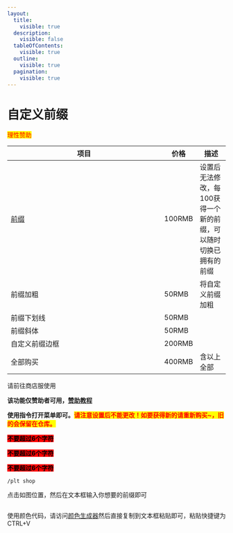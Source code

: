 ```yaml
---
layout:
  title:
    visible: true
  description:
    visible: false
  tableOfContents:
    visible: true
  outline:
    visible: true
  pagination:
    visible: true
---
```


# 自定义前缀

<mark style="color:red;">理性赞助</mark>

<table><thead><tr><th width="338">项目</th><th>价格</th><th>描述</th></tr></thead><tbody><tr><td><a href="zi-ding-yi-qian-zhui.md">前缀</a></td><td>100RMB</td><td>设置后无法修改，每100获得一个新的前缀，可以随时切换已拥有的前缀</td></tr><tr><td>前缀加粗</td><td>50RMB</td><td>将自定义前缀加粗</td></tr><tr><td>前缀下划线</td><td>50RMB</td><td></td></tr><tr><td>前缀斜体</td><td>50RMB</td><td></td></tr><tr><td>自定义前缀边框</td><td>200RMB</td><td></td></tr><tr><td>全部购买</td><td>400RMB</td><td>含以上全部</td></tr></tbody></table>

请前往商店服使用

**该功能仅赞助者可用，**[**赞助教程**](zan-zhu.md)

**使用指令打开菜单即可。**<mark style="color:red;">**请注意设置后不能更改！如要获得新的请重新购买\~，旧的会保留在仓库。**</mark>

<mark style="background-color:red;">**不要超过6个字符**</mark>

<mark style="background-color:red;">**不要超过6个字符**</mark>

<mark style="background-color:red;">**不要超过6个字符**</mark>

```
/plt shop
```

点击如图位置，然后在文本框输入你想要的前缀即可

<figure><img src="https://s2.loli.net/2023/12/26/zQ52Lkf1lwFbWEK.png" alt=""><figcaption></figcaption></figure>

使用颜色代码，请访问[颜色生成器](https://mcg.tuanzi.ink/)然后直接复制到文本框粘贴即可，粘贴快捷键为CTRL+V

<figure><img src="https://s2.loli.net/2023/12/26/D9Uv71IWkGE64cK.png" alt=""><figcaption></figcaption></figure>
